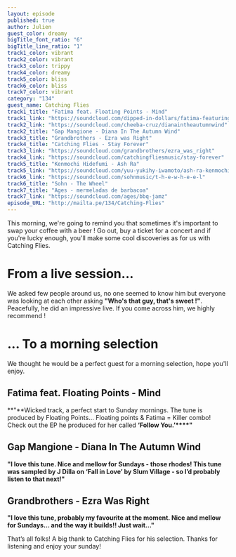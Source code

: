 ```yaml
---
layout: episode
published: true
author: Julien
guest_color: dreamy
bigTitle_font_ratio: "6"
bigTitle_line_ratio: "1"
track1_color: vibrant
track2_color: vibrant
track3_color: trippy
track4_color: dreamy
track5_color: bliss
track6_color: bliss
track7_color: vibrant
category: "134"
guest_name: Catching Flies
track1_title: "Fatima feat. Floating Points - Mind"
track1_link: "https://soundcloud.com/dipped-in-dollars/fatima-featuring-floating"
track2_link: "https://soundcloud.com/cheeba-cruz/dianaintheautumnwind"
track2_title: "Gap Mangione - Diana In The Autumn Wind"
track3_title: "Grandbrothers - Ezra was Right"
track4_title: "Catching Flies - Stay Forever"
track3_link: "https://soundcloud.com/grandbrothers/ezra_was_right"
track4_link: "https://soundcloud.com/catchingfliesmusic/stay-forever"
track5_title: "Kenmochi Hidefumi - Ash Ra"
track5_link: "https://soundcloud.com/yuu-yukihy-iwamoto/ash-ra-kenmochi-hidefumi"
track6_link: "https://soundcloud.com/sohnmusic/t-h-e-w-h-e-e-l"
track6_title: "Sohn - The Wheel"
track7_title: "Ages - mermeladas de barbacoa"
track7_link: "https://soundcloud.com/ages/bbq-jamz"
episode_URL: "http://mailta.pe/134/Catching-Flies"
---
```


<p id="introduction">
This morning, we're going to remind you that sometimes it's important to swap your coffee with a beer ! Go out, buy a ticket for a concert and if you're lucky enough, you'll make some cool discoveries as for us with Catching Flies.</p>

# From a live session... 
We asked few people around us, no one seemed to know him but everyone was looking at each other asking **"**Who's that guy, that's sweet !**"**.  Peacefully, he did an impressive live. If you come across him, we highly recommend ! 

# ... To a morning selection
We thought he would be a perfect guest for a morning selection, hope you'll enjoy.

## Fatima feat. Floating Points - Mind
**"**Wicked track, a perfect start to Sunday mornings. The tune is produced by Floating Points... Floating points & Fatima = Killer combo! Check out the EP he produced for her called **‘**Follow You.**’****"**

## Gap Mangione - Diana In The Autumn Wind
**"**I love this tune. Nice and mellow for Sundays - those rhodes! This tune was sampled by J Dilla on **‘**Fall in Love**’** by Slum Village - so I’d probably listen to that next!**"**

## Grandbrothers - Ezra Was Right
**"**I love this tune, probably my favourite at the moment. Nice and mellow for Sundays… and the way it builds!! Just wait…**"**

<p id="outroduction">
That’s all folks! A big thank to Catching Flies for his selection. Thanks for listening and enjoy your sunday!
</p>